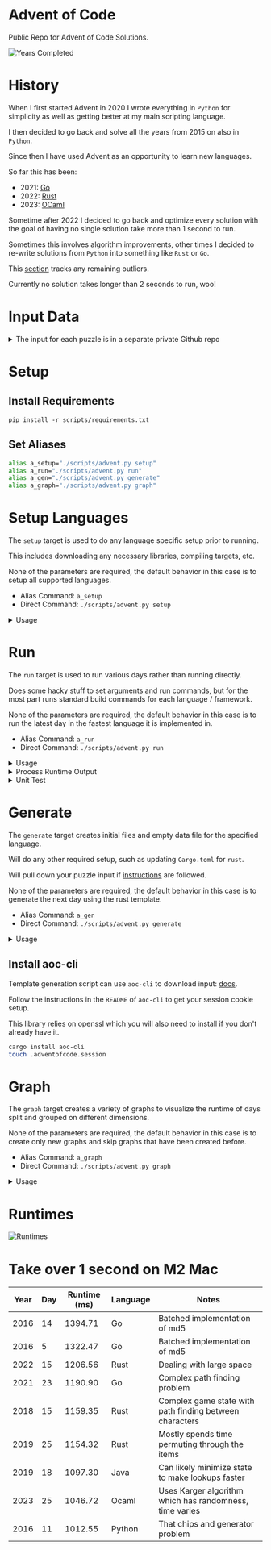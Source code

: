 # Advent of Code

Public Repo for Advent of Code Solutions.

![Years Completed](images/advent-completed.png)

# History

When I first started Advent in 2020 I wrote everything in `Python` for simplicity
as well as getting better at my main scripting language.

I then decided to go back and solve all the years from 2015 on also in `Python`.

Since then I have used Advent as an opportunity to learn new languages.

So far this has been:

- 2021: [Go](https://go.dev/)
- 2022: [Rust](https://www.rust-lang.org/)
- 2023: [OCaml](https://ocaml.org/)

Sometime after 2022 I decided to go back and optimize every solution with the goal
of having no single solution take more than 1 second to run.

Sometimes this involves algorithm improvements, other times I decided to re-write
solutions from `Python` into something like `Rust` or `Go`.

This [section](#take-over-1-second-on-m2-mac) tracks any remaining outliers.

Currently no solution takes longer than 2 seconds to run, woo!

# Input Data

<details>

<summary>The input for each puzzle is in a separate private Github repo</summary>

This is done to comply with the policy [here](https://adventofcode.com/about).

These inputs end up in the `data` folder in the same structure as the solutions.

For instance the input for year `2020` day `5` is file `data/2020/05/data.txt`.

After cloning this repo the following command needs to be run to get the data.

```bash
git submodule update --init
```

This also means when pulling changes the `update` command must also be ran.

```bash
git submodule update
```

</details>

# Setup

## Install Requirements

```
pip install -r scripts/requirements.txt
```

## Set Aliases

```bash
alias a_setup="./scripts/advent.py setup"
alias a_run="./scripts/advent.py run"
alias a_gen="./scripts/advent.py generate"
alias a_graph="./scripts/advent.py graph"
```

# Setup Languages

The `setup` target is used to do any language specific setup prior to running.

This includes downloading any necessary libraries, compiling targets, etc.

None of the parameters are required, the default behavior in this case is to setup
all supported languages.

- Alias Command: `a_setup`
- Direct Command: `./scripts/advent.py setup`

<details>

<summary>Usage</summary>

```bash
a_setup \
  (--language <language>)* \
  --info?
```

| Variable Name | Alt  | Description                            | Default | Example   |
| ------------- | ---- | -------------------------------------- | ------- | --------- |
| language      | `-l` | Limit setup to the specified languages | None    | `-l rust` |
| info          | `-i` | Outputs which languages will be setup  | `False` | `-i`      |

</details>

# Run

The `run` target is used to run various days rather than running directly.

Does some hacky stuff to set arguments and run commands, but for the most part runs
standard build commands for each language / framework.

None of the parameters are required, the default behavior in this case is to run the
latest day in the fastest language it is implemented in.

- Alias Command: `a_run`
- Direct Command: `./scripts/advent.py run`

<details>

<summary>Usage</summary>

```bash
a_run \
  --template <template>? \
  (--year <year>)* \
  (--day <day>)* \
  (--language <language>)* \
  --test? \
  --info?
```

| Variable Name | Alt  | Description                             | Default  | Example           |
| ------------- | ---- | --------------------------------------- | -------- | ----------------- |
| template      | `-t` | Name that targets specific years / days | `latest` | `-t languages`    |
| year          | `-y` | List of years to run                    | None     | `-y 2021 -y 2022` |
| day           | `-d` | List of days to run                     | None     | `-d 1 -d 3 -d 5`  |
| language      | `-l` | Limit runs to the specified languages   | None     | `-l go`           |
| test          | `-T` | Passes test flag to each day            | `False`  | `-T`              |
| info          | `-i` | Outputs which days would run            | `False`  | `-i`              |

- If `template` is provided then `year` & `day` must not be provided
- If `year` or `day` are provided then `template` must not be provided

</details>

<details>

<summary>Process Runtime Output</summary>

```bash
jq -r '.[]|[.year, .day, .language, .runtime]|@tsv' all.json
jq -r '.[]|[.year, .day, .language, .runtime]|@tsv' all.json | sort -nk4
jq -r '.[]|.runtime' all.json | awk '{ sum+=$1 } END { print "Seconds:", sum; print "Minutes:", sum / 60 }'
jq -r '.[]|[.year, .day, .runtime]|@tsv' all.json | sort -rnk3 | awk '{ if ($3 > 1) { print $0 } }'
jq -r '.[]|select(.year == 2015 and .day == 24)' all.json
```

</details>

<details>

<summary>Unit Test</summary>

This will test that some shared logic works across usage days. Such as the `int-code`
implementation from 2019.

```bash
pytest -s
```

</details>

# Generate

The `generate` target creates initial files and empty data file for the specified language.

Will do any other required setup, such as updating `Cargo.toml` for `rust`.

Will pull down your puzzle input if [instructions](#install-aoc-cli) are followed.

None of the parameters are required, the default behavior in this case is to generate the
next day using the rust template.

- Alias Command: `a_gen`
- Direct Command: `./scripts/advent.py generate`

<details>

<summary>Usage</summary>

```bash
a_gen \
  --template <template>? \
  --year <year>? \
  --day <day>? \
  --language <language>? \
  --puzzle? \
  --info?
```

| Variable Name | Alt  | Description                             | Default | Example     |
| ------------- | ---- | --------------------------------------- | ------- | ----------- |
| template      | `-t` | Name that targets specific year / day   | `next`  | `-t next`   |
| year          | `-y` | Year to generate starting files for     | None    | `-y 2022`   |
| day           | `-d` | Day to generate starting files for      | None    | `-d 5`      |
| language      | `-l` | Language to generate starting files for | `rust`  | `-l python` |
| puzzle        | `-p` | Download puzzle description as well     | `False` | `-p`        |
| info          | `-i` | Outputs which day would get generated   | `False` | `-i`        |

- If `template` is provided then `year` & `day` must not be provided
- If `year` or `day` are provided then `template` must not be provided

</details>

## Install aoc-cli

Template generation script can use `aoc-cli` to download input: [docs](https://github.com/scarvalhojr/aoc-cli).

Follow the instructions in the `README` of `aoc-cli` to get your session cookie setup.

This library relies on openssl which you will also need to install if you don't already have it.

```bash
cargo install aoc-cli
touch .adventofcode.session
```

# Graph

The `graph` target creates a variety of graphs to visualize the runtime of days split and
grouped on different dimensions.

None of the parameters are required, the default behavior in this case is to create only
new graphs and skip graphs that have been created before.

- Alias Command: `a_graph`
- Direct Command: `./scripts/advent.py graph`

<details>

<summary>Usage</summary>

```bash
a_graph \
  --archive? \
  --info?
```

| Variable Name | Alt  | Description                             | Default | Example |
| ------------- | ---- | --------------------------------------- | ------- | ------- |
| archive       | `-a` | Archive existing graphs                 | `False` | `-a`    |
| info          | `-i` | Outputs whether graphs would be arhived | `False` | `-i`    |

</details>

# Runtimes

![Runtimes](images/year_percentage.png)

# Take over 1 second on M2 Mac

| Year | Day | Runtime (ms) | Language | Notes                                                   |
| ---- | --- | ------------ | -------- | ------------------------------------------------------- |
| 2016 | 14  | 1394.71      | Go       | Batched implementation of md5                           |
| 2016 | 5   | 1322.47      | Go       | Batched implementation of md5                           |
| 2022 | 15  | 1206.56      | Rust     | Dealing with large space                                |
| 2021 | 23  | 1190.90      | Go       | Complex path finding problem                            |
| 2018 | 15  | 1159.35      | Rust     | Complex game state with path finding between characters |
| 2019 | 25  | 1154.32      | Rust     | Mostly spends time permuting through the items          |
| 2019 | 18  | 1097.30      | Java     | Can likely minimize state to make lookups faster        |
| 2023 | 25  | 1046.72      | Ocaml    | Uses Karger algorithm which has randomness, time varies |
| 2016 | 11  | 1012.55      | Python   | That chips and generator problem                        |
